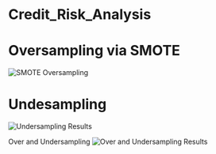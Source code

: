 # Credit_Risk_Analysis

# Oversampling via SMOTE
![SMOTE Oversampling](https://user-images.githubusercontent.com/87907584/144761709-3d76e8db-bcfe-4878-ada9-e9c6e915c08c.PNG)


# Undesampling
![Undersampling Results](https://user-images.githubusercontent.com/87907584/144761711-1f44523f-28c6-4ec8-bc58-bf7cd9495d63.PNG)


Over and Undersampling
![Over and Undersampling Results](https://user-images.githubusercontent.com/87907584/144761712-545e2ac5-d357-4921-829e-d9df868585dd.PNG)
